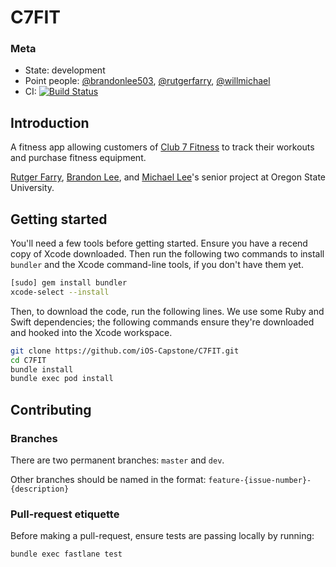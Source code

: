# C7FIT

### Meta
- State: development
- Point people: 
[@brandonlee503](https://github.com/brandonlee503), 
[@rutgerfarry](https://github.com/rutgerfarry), 
[@willmichael](https://github.com/willmichael)
- CI: [![Build Status](https://travis-ci.org/iOS-Capstone/C7FIT.svg?branch=dev)](https://travis-ci.org/iOS-Capstone/C7FIT)

## Introduction
A fitness app allowing customers of [Club 7 Fitness](http://www.clubsevenfitness.com/) to track their workouts and purchase fitness equipment.

[Rutger Farry](https://github.com/rutgerfarry), [Brandon Lee](https://github.com/brandonlee503), and [Michael Lee](https://github.com/willmichael)'s senior project at Oregon State University.

## Getting started
You'll need a few tools before getting started. Ensure you have a recend copy of Xcode downloaded. Then run the following two commands to install `bundler` and the Xcode command-line tools, if you don't have them yet.
```sh
[sudo] gem install bundler
xcode-select --install
```

Then, to download the code, run the following lines. We use some Ruby and Swift dependencies; the following commands ensure they're downloaded and hooked into the Xcode workspace.
```sh
git clone https://github.com/iOS-Capstone/C7FIT.git
cd C7FIT
bundle install
bundle exec pod install
```

## Contributing
### Branches
There are two permanent branches: `master` and `dev`.

Other branches should be named in the format: `feature-{issue-number}-{description}`

### Pull-request etiquette
Before making a pull-request, ensure tests are passing locally by running:
```sh
bundle exec fastlane test
```

